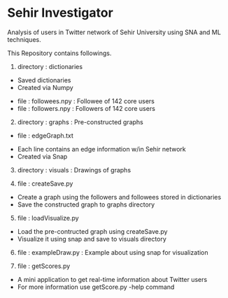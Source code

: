 # Sehir Investigator
Analysis of users in Twitter network of Sehir University using SNA and ML techniques.

This Repository contains followings.

  1. directory : dictionaries
  - Saved dictionaries
  - Created via Numpy

  * file : followees.npy : Followee of 142 core users
  * file : followers.npy : Followers of 142 core users

  2. directory : graphs : Pre-constructed graphs
  * file : edgeGraph.txt
  - Each line contains an edge information w/in Sehir network
  - Created via Snap

  3. directory : visuals : Drawings of graphs
  
  4. file : createSave.py
  - Create a graph using the followers and followees stored in dictionaries
  - Save the constructed graph to graphs directory

  5. file : loadVisualize.py
  - Load the pre-contructed graph using createSave.py
  - Visualize it using snap and save to visuals directory

  6. file : exampleDraw.py : Example about using snap for visualization

  7. file : getScores.py
  - A mini application to get real-time information about Twitter users
  - For more information use getScore.py <userName> -help command
